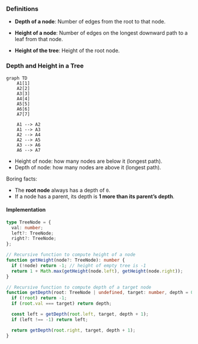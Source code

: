 ### Definitions

- **Depth of a node**: Number of edges from the root to that node.

- **Height of a node**: Number of edges on the longest downward path to a leaf from that node.

- **Height of the tree**: Height of the root node.

###  Depth and Height in a Tree 

```mermaid
graph TD
    A1[1]
    A2[2]
    A3[3]
    A4[4]
    A5[5]
    A6[6]
    A7[7]

    A1 --> A2
    A1 --> A3
    A2 --> A4
    A2 --> A5
    A3 --> A6
    A6 --> A7

```


- Height of node: how many nodes are below it (longest path).
- Depth of node: how many nodes are above it (longest path).

Boring facts:
- The **root node** always has a depth of `0`.
- If a node has a parent, its depth is **1 more than its parent’s depth**.


#### Implementation 
```ts
type TreeNode = {
  val: number;
  left?: TreeNode;
  right?: TreeNode;
};

// Recursive function to compute height of a node
function getHeight(node?: TreeNode): number {
  if (!node) return -1; // height of empty tree is -1
  return 1 + Math.max(getHeight(node.left), getHeight(node.right));
}

// Recursive function to compute depth of a target node
function getDepth(root: TreeNode | undefined, target: number, depth = 0): number {
  if (!root) return -1;
  if (root.val === target) return depth;

  const left = getDepth(root.left, target, depth + 1);
  if (left !== -1) return left;

  return getDepth(root.right, target, depth + 1);
}

```